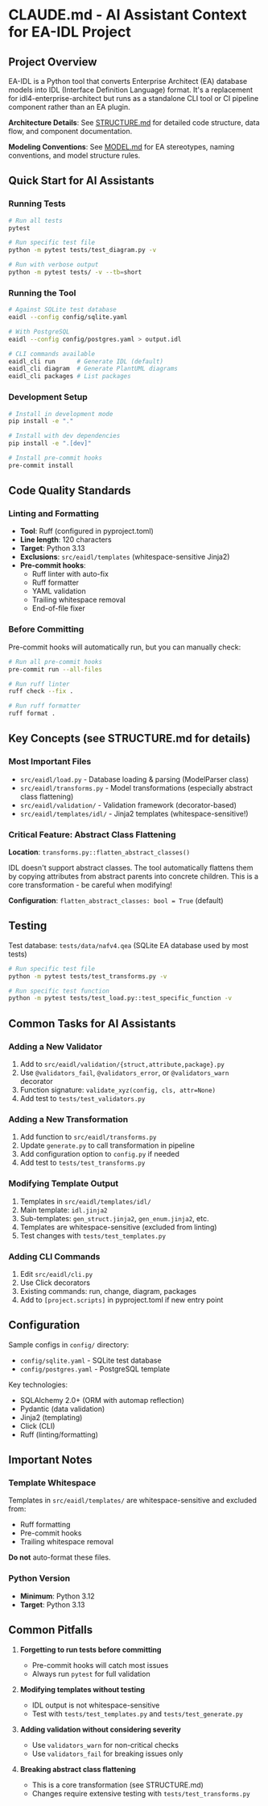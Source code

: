 # CLAUDE.md - AI Assistant Context for EA-IDL Project

## Project Overview
EA-IDL is a Python tool that converts Enterprise Architect (EA) database models into IDL (Interface Definition Language) format.
It's a replacement for idl4-enterprise-architect but runs as a standalone CLI tool or CI pipeline component rather than an EA plugin.

**Architecture Details**: See [STRUCTURE.md](./STRUCTURE.md) for detailed code structure, data flow, and component documentation.

**Modeling Conventions**: See [MODEL.md](./MODEL.md) for EA stereotypes, naming conventions, and model structure rules.

## Quick Start for AI Assistants

### Running Tests
```bash
# Run all tests
pytest

# Run specific test file
python -m pytest tests/test_diagram.py -v

# Run with verbose output
python -m pytest tests/ -v --tb=short
```

### Running the Tool
```bash
# Against SQLite test database
eaidl --config config/sqlite.yaml

# With PostgreSQL
eaidl --config config/postgres.yaml > output.idl

# CLI commands available
eaidl_cli run      # Generate IDL (default)
eaidl_cli diagram  # Generate PlantUML diagrams
eaidl_cli packages # List packages
```

### Development Setup
```bash
# Install in development mode
pip install -e "."

# Install with dev dependencies
pip install -e ".[dev]"

# Install pre-commit hooks
pre-commit install
```

## Code Quality Standards

### Linting and Formatting
- **Tool**: Ruff (configured in pyproject.toml)
- **Line length**: 120 characters
- **Target**: Python 3.13
- **Exclusions**: `src/eaidl/templates` (whitespace-sensitive Jinja2)
- **Pre-commit hooks**:
  - Ruff linter with auto-fix
  - Ruff formatter
  - YAML validation
  - Trailing whitespace removal
  - End-of-file fixer

### Before Committing
Pre-commit hooks will automatically run, but you can manually check:
```bash
# Run all pre-commit hooks
pre-commit run --all-files

# Run ruff linter
ruff check --fix .

# Run ruff formatter
ruff format .
```

## Key Concepts (see STRUCTURE.md for details)

### Most Important Files
- `src/eaidl/load.py` - Database loading & parsing (ModelParser class)
- `src/eaidl/transforms.py` - Model transformations (especially abstract class flattening)
- `src/eaidl/validation/` - Validation framework (decorator-based)
- `src/eaidl/templates/idl/` - Jinja2 templates (whitespace-sensitive!)

### Critical Feature: Abstract Class Flattening
**Location**: `transforms.py::flatten_abstract_classes()`

IDL doesn't support abstract classes. The tool automatically flattens them by copying attributes from abstract parents into concrete children. This is a core transformation - be careful when modifying!

**Configuration**: `flatten_abstract_classes: bool = True` (default)

## Testing

Test database: `tests/data/nafv4.qea` (SQLite EA database used by most tests)

```bash
# Run specific test file
python -m pytest tests/test_transforms.py -v

# Run specific test function
python -m pytest tests/test_load.py::test_specific_function -v
```

## Common Tasks for AI Assistants

### Adding a New Validator
1. Add to `src/eaidl/validation/{struct,attribute,package}.py`
2. Use `@validators_fail`, `@validators_error`, or `@validators_warn` decorator
3. Function signature: `validate_xyz(config, cls, attr=None)`
4. Add test to `tests/test_validators.py`

### Adding a New Transformation
1. Add function to `src/eaidl/transforms.py`
2. Update `generate.py` to call transformation in pipeline
3. Add configuration option to `config.py` if needed
4. Add test to `tests/test_transforms.py`

### Modifying Template Output
1. Templates in `src/eaidl/templates/idl/`
2. Main template: `idl.jinja2`
3. Sub-templates: `gen_struct.jinja2`, `gen_enum.jinja2`, etc.
4. Templates are whitespace-sensitive (excluded from linting)
5. Test changes with `tests/test_templates.py`

### Adding CLI Commands
1. Edit `src/eaidl/cli.py`
2. Use Click decorators
3. Existing commands: run, change, diagram, packages
4. Add to `[project.scripts]` in pyproject.toml if new entry point

## Configuration

Sample configs in `config/` directory:
- `config/sqlite.yaml` - SQLite test database
- `config/postgres.yaml` - PostgreSQL template

Key technologies:
- SQLAlchemy 2.0+ (ORM with automap reflection)
- Pydantic (data validation)
- Jinja2 (templating)
- Click (CLI)
- Ruff (linting/formatting)

## Important Notes

### Template Whitespace
Templates in `src/eaidl/templates/` are whitespace-sensitive and excluded from:
- Ruff formatting
- Pre-commit hooks
- Trailing whitespace removal

**Do not** auto-format these files.

### Python Version
- **Minimum**: Python 3.12
- **Target**: Python 3.13

## Common Pitfalls

1. **Forgetting to run tests before committing**
   - Pre-commit hooks will catch most issues
   - Always run `pytest` for full validation

2. **Modifying templates without testing**
   - IDL output is not whitespace-sensitive
   - Test with `tests/test_templates.py` and `tests/test_generate.py`

3. **Adding validation without considering severity**
   - Use `validators_warn` for non-critical checks
   - Use `validators_fail` for breaking issues only

4. **Breaking abstract class flattening**
   - This is a core transformation (see STRUCTURE.md)
   - Changes require extensive testing with `tests/test_transforms.py`
